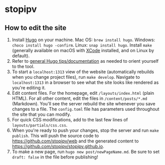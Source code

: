 # stopipv

## How to edit the site
1. Install [Hugo](https://gohugo.io) on your machine. Mac OS: `brew install hugo`. Windows: `choco install hugo -confirm`. Linux: `snap install hugo`. Install `make` (generally available on macOS with [XCode](https://developer.apple.com/xcode/) installed, and on Linux by default).
2. Refer to [general Hugo tips/documentation](https://gohugo.io/getting-started/) as needed to
   orient yourself to the tool.
3. To start a `localhost:1313` view of the website (automatically rebuilds when you
   change project files), run `make develop`. Navigate
to `localhost:1313` in a browser to see what the site looks like rendered as you're editing it.
4. Edit content files. For the homepage, edit `/layouts/index.html` (plain HTML). For all
   other content, edit the files in `/content/posts/*.md` (Markdown). You'll see
the server rebuild the site whenever you save changes to a file. The
`config.toml` file has parameters used throughout the site that you can modify.
5. For quick CSS modifications, add to the last few lines of
   `layouts/partials/css.css`.
6. When you're ready to push your changes, stop the server and run `make
   publish`. This will push the source code to https://github.com/stopipv/web
and the generated content to https://github.com/stopipv/stopipv.github.io.
7. To make a new page, run `hugo new post/newPageName.md`. Be sure to set `draft:
   false` in the file before publishing!

